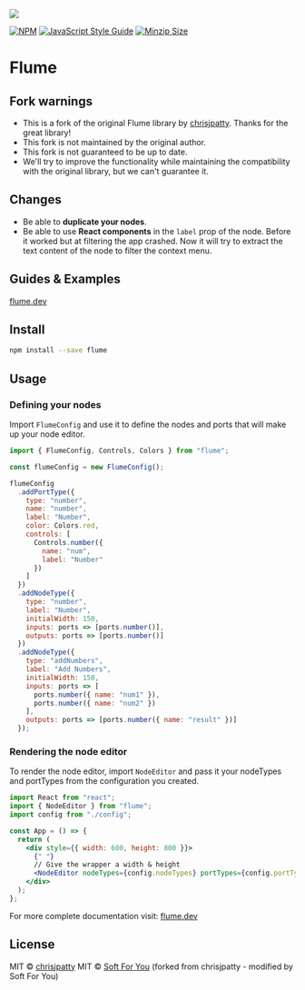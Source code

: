 ![](https://raw.githubusercontent.com/chrisjpatty/flume/master/logo.png?token=ADRZXI4TFKM3FXBEBQHQURK6QIJ6Q)

[![NPM](https://img.shields.io/npm/v/flume.svg)](https://www.npmjs.com/package/flume) [![JavaScript Style Guide](https://img.shields.io/badge/code_style-standard-brightgreen.svg)](https://standardjs.com) [![Minzip Size](https://badgen.net/bundlephobia/minzip/flume)](https://bundlephobia.com/result?p=flume)

# Flume

## Fork warnings

- This is a fork of the original Flume library by [chrisjpatty](https://github.com/chrisjpatty). Thanks for the great library!
- This fork is not maintained by the original author.
- This fork is not guaranteed to be up to date.
- We'll try to improve the functionality while maintaining the compatibility with the original library, but we can't guarantee it.

## Changes

- Be able to **duplicate your nodes**.
- Be able to use **React components** in the `label` prop of the node. Before it worked but at filtering the app crashed. Now it will try to extract the text content of the node to filter the context menu.

## Guides & Examples

[flume.dev](https://flume.dev)

## Install

```bash
npm install --save flume
```

## Usage

### Defining your nodes

Import `FlumeConfig` and use it to define the nodes and ports that will make up your node editor.

```jsx
import { FlumeConfig, Controls, Colors } from "flume";

const flumeConfig = new FlumeConfig();

flumeConfig
  .addPortType({
    type: "number",
    name: "number",
    label: "Number",
    color: Colors.red,
    controls: [
      Controls.number({
        name: "num",
        label: "Number"
      })
    ]
  })
  .addNodeType({
    type: "number",
    label: "Number",
    initialWidth: 150,
    inputs: ports => [ports.number()],
    outputs: ports => [ports.number()]
  })
  .addNodeType({
    type: "addNumbers",
    label: "Add Numbers",
    initialWidth: 150,
    inputs: ports => [
      ports.number({ name: "num1" }),
      ports.number({ name: "num2" })
    ],
    outputs: ports => [ports.number({ name: "result" })]
  });
```

### Rendering the node editor

To render the node editor, import `NodeEditor` and pass it your nodeTypes and portTypes from the configuration you created.

```jsx
import React from "react";
import { NodeEditor } from "flume";
import config from "./config";

const App = () => {
  return (
    <div style={{ width: 600, height: 800 }}>
      {" "}
      // Give the wrapper a width & height
      <NodeEditor nodeTypes={config.nodeTypes} portTypes={config.portTypes} />
    </div>
  );
};
```

For more complete documentation visit: [flume.dev](https://flume.dev)

## License

MIT © [chrisjpatty](https://github.com/chrisjpatty)
MIT © [Soft For You](https://github.com/SoftForYou) (forked from chrisjpatty - modified by Soft For You)
